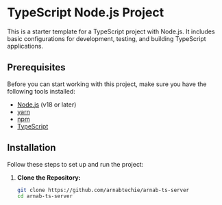# TypeScript Node.js Project

This is a starter template for a TypeScript project with Node.js. It includes basic configurations for development, testing, and building TypeScript applications.

## Prerequisites

Before you can start working with this project, make sure you have the following tools installed:

- [Node.js](https://nodejs.org/) (v18 or later)
- [yarn](https://yarnpkg.com/cli/node/)
- [npm](https://www.npmjs.com/)
- [TypeScript](https://www.typescriptlang.org/)

## Installation

Follow these steps to set up and run the project:

1. **Clone the Repository:**

   ```bash
   git clone https://github.com/arnabtechie/arnab-ts-server
   cd arnab-ts-server
